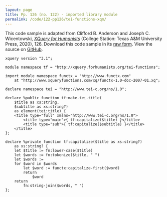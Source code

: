 ```yaml
---
layout: page
title: Pp. 126 (no. 122) - imported library module
permalink: /code/122-pp126/tei-functions-xqm/
---
```


This code sample is adapted from Clifford B. Anderson and Joseph C. Wicentowski, 
[_XQuery for Humanists_](/) (College Station: Texas A&M University Press, 2020), 126. 
Download this code sample in its [raw form](/code/122-pp126/tei-functions-xqm/tei-functions.xqm).
View the source on [GitHub](https://github.com/coding4humanists/xquery4humanists/blob/master/code/122-pp126/tei-functions-xqm/tei-functions.xqm).

```xquery
xquery version "3.1";

module namespace tf = "http://xquery.forhumanists.org/tei-functions";

import module namespace functx = "http://www.functx.com"
    at "http://www.xqueryfunctions.com/xq/functx-1.0-doc-2007-01.xq";

declare namespace tei = "http://www.tei-c.org/ns/1.0";

declare %public function tf:make-tei-title(
    $title as xs:string,
    $subtitle as xs:string?)
    as element(tei:title) {
    <title type="full" xmlns="http://www.tei-c.org/ns/1.0">
        <title type="main">{ tf:capitalize($title) }</title>
        <title type="sub">{ tf:capitalize($subtitle) }</title>
    </title>
};

declare %private function tf:capitalize($title as xs:string?)
    as xs:string? {
    let $title := fn:lower-case($title)
    let $words := fn:tokenize($title, " ")
    let $words :=
    for $word in $words
        let $word := functx:capitalize-first($word)
        return
            $word
    return
        fn:string-join($words, " ")
};
```  
